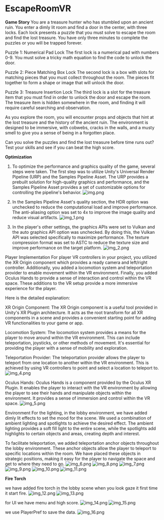 # EscapeRoomVR
**Game Story**
You are a treasure hunter who has stumbled upon an ancient ruin. You enter a dimly lit room and find a door in the center, with three locks. Each lock presents a puzzle that you must solve to escape the room and find the lost treasure. You have only three minutes to complete the puzzles or you will be trapped forever.

Puzzle 1: Numerical Pad Lock The first lock is a numerical pad with numbers 0-9. You must solve a tricky math equation to find the code to unlock the door.

Puzzle 2: Piece Matching Box Lock The second lock is a box with slots for matching pieces that you must collect throughout the room. The pieces fit together to form a shape or image that will unlock the door.

Puzzle 3: Treasure Insertion Lock The third lock is a slot for the treasure item that you must find in order to unlock the door and escape the room. The treasure item is hidden somewhere in the room, and finding it will require careful searching and observation.

As you explore the room, you will encounter props and objects that hint at the lost treasure and the history of the ancient ruin. The environment is designed to be immersive, with cobwebs, cracks in the walls, and a musty smell to give you a sense of being in a forgotten place.

Can you solve the puzzles and find the lost treasure before time runs out? Test your skills and see if you can beat the high score.

**Optimization**
1. To optimize the performance and graphics quality of the game, several steps were taken. The first step was to utilize Unity's Universal Render Pipeline (URP) and the Samples Pipeline Asset. The URP provides a prebuilt solution for high-quality graphics and performance, and the Samples Pipeline Asset provides a set of customizable options for controlling the pipeline's behavior.
     ![img.png](img.png)
 
2. In the Samples Pipeline Asset's quality section, the HDR option was unchecked to reduce the computational load and improve performance. The anti-aliasing option was set to 4x to improve the image quality and reduce visual artifacts.
     ![img_1.png](img_1.png)
 
3. In the player's other settings, the graphics APIs were set to Vulkan and the auto graphics API option was unchecked. By doing this, the Vulkan API was selected specifically to maximize performance. The texture compression format was set to ASTC to reduce the texture size and improve performance on the target platform.
     ![img_2.png](img_2.png)

Player Implementation
For player VR controllers in your project, you utilized the XR Origin component which provides a ready camera and left/right controller. Additionally, you added a locomotion system and teleportation provider to enable movement within the VR environment. Finally, you added Oculus Hands to provide a sense of interaction and control within the VR space. These additions to the VR setup provide a more immersive experience for the player.

Here is the detailed explanation:

XR Origin Component:
The XR Origin component is a useful tool provided in Unity's XR Plugin architecture. It acts as the root transform for all XR components in a scene and provides a convenient starting point for adding VR functionalities to your game or app.

Locomotion System:
The locomotion system provides a means for the player to move around within the VR environment. This can include teleportation, joysticks, or other methods of movement. It's essential for providing the player with a sense of mobility and exploration.

Teleportation Provider:
The teleportation provider allows the player to teleport from one location to another within the VR environment. This is achieved by using VR controllers to point and select a location to teleport to.
     ![img_4.png](img_4.png)

Oculus Hands:
Oculus Hands is a component provided by the Oculus XR Plugin. It enables the player to interact with the VR environment by allowing the player to see their hands and manipulate objects within the environment. It provides a sense of immersion and control within the VR space.
     ![img_5.png](img_5.png)


Environment
For the lighting, in the lobby environment, we have added dimly lit effects to set the mood for the scene. We used a combination of ambient lighting and spotlights to achieve the desired effect. The ambient lighting provides a soft fill light to the entire scene, while the spotlights add highlights to certain objects and areas, creating depth and interest.

To facilitate teleportation, we added teleportation anchor objects throughout the lobby environment. These anchor objects allow the player to teleport to specific locations within the room. We have placed these objects in strategic positions, making it easy for the player to navigate the space and get to where they need to go.
![img_6.png](img_6.png)
![img_8.png](img_8.png)
![img_7.png](img_7.png)
![img_9.png](img_9.png)
![img_10.png](img_10.png)
![img_11.png](img_11.png)

**Fire Torch**

we have added fire torch in the lobby scene when you look gaze it first time it start fire.
![img_12.png](img_12.png)
![img_13.png](img_13.png)

for UI we have menu and high score.
![img_14.png](img_14.png)
![img_15.png](img_15.png)

we use PlayerPref to save the data.
![img_16.png](img_16.png)